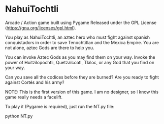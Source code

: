 # NahuiTochtli
Arcade / Action game built using Pygame
Released under the GPL License (https://gnu.org/licenses/gpl.html).

You play as NahuiTochtli, an aztec hero who must fight against spanish conquistadors
in order to save Tenochtitlan and the Mexica Empire. You are not alone, aztec Gods are there to help you.

You can invoke Aztec Gods as you may find them on your way. Invoke the power of Huitzilopochtli, Quetzalcoatl,
Tlaloc, or any God that you find on your way.

Can you save all the codices before they are burned? Are you ready to fight against Cortés and his army?

NOTE:
This is the first version of this game. I am no designer, so I know this game really needs a facelift.


To play it (Pygame is required), just run the NT.py file:

python NT.py
